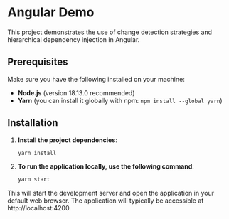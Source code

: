 # Angular Demo

This project demonstrates the use of change detection strategies and hierarchical dependency injection in Angular.

## Prerequisites

Make sure you have the following installed on your machine:
- **Node.js** (version 18.13.0 recommended)
- **Yarn** (you can install it globally with npm: `npm install --global yarn`)

## Installation

1. **Install the project dependencies**:
   ```bash
   yarn install
2. **To run the application locally, use the following command**:
   ```bash
   yarn start


This will start the development server and open the application in your default web browser. The application will typically be accessible at http://localhost:4200.
